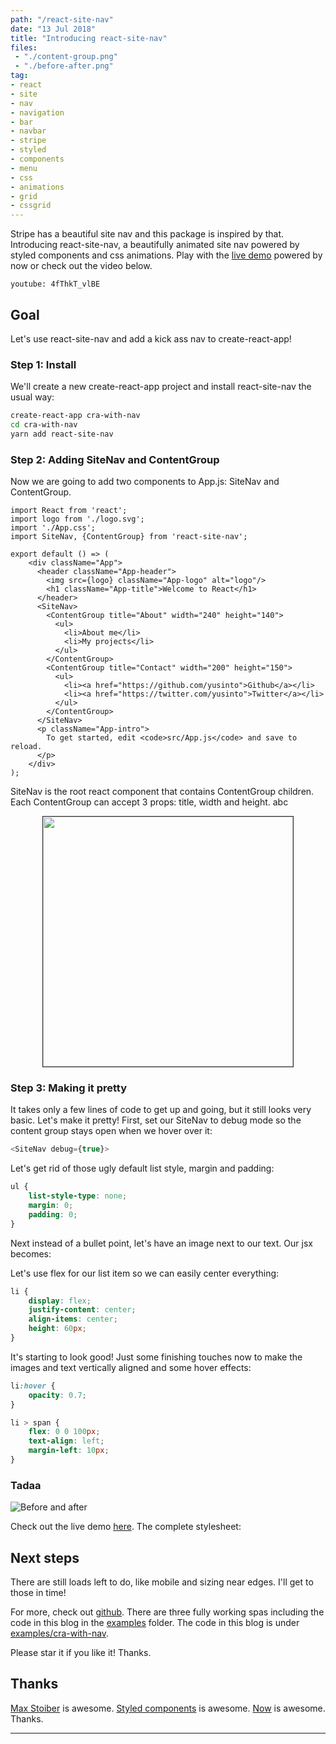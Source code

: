 ```yaml
---
path: "/react-site-nav"
date: "13 Jul 2018"
title: "Introducing react-site-nav"
files: 
 - "./content-group.png"
 - "./before-after.png"
tag:
- react
- site
- nav
- navigation
- bar
- navbar
- stripe
- styled
- components
- menu
- css
- animations
- grid
- cssgrid
---
```


Stripe has a beautiful site nav and this package is inspired by that.
Introducing react-site-nav, a beautifully animated site nav powered by styled components
and css animations. Play with the [live demo](https://now-evztwufdfm.now.sh) powered by now
or check out the video below.

`youtube: 4fThkT_vlBE`

## Goal
Let's use react-site-nav and add a kick ass nav to create-react-app!

### Step 1: Install

We'll create a new create-react-app project and install react-site-nav the usual way:

```sh
create-react-app cra-with-nav
cd cra-with-nav
yarn add react-site-nav
```

### Step 2: Adding SiteNav and ContentGroup

Now we are going to add two components to App.js: SiteNav and ContentGroup.

```js{4,12-25}
import React from 'react';
import logo from './logo.svg';
import './App.css';
import SiteNav, {ContentGroup} from 'react-site-nav';

export default () => (
    <div className="App">
      <header className="App-header">
        <img src={logo} className="App-logo" alt="logo"/>
        <h1 className="App-title">Welcome to React</h1>
      </header>
      <SiteNav>
        <ContentGroup title="About" width="240" height="140">
          <ul>
            <li>About me</li>
            <li>My projects</li>
          </ul>
        </ContentGroup>
        <ContentGroup title="Contact" width="200" height="150">
          <ul>
            <li><a href="https://github.com/yusinto">Github</a></li>
            <li><a href="https://twitter.com/yusinto">Twitter</a></li>
          </ul>
        </ContentGroup>
      </SiteNav>
      <p className="App-intro">
        To get started, edit <code>src/App.js</code> and save to reload.
      </p>
    </div>
);
```

SiteNav is the root react component that contains ContentGroup children.
Each ContentGroup can accept 3 props: title, width and height.
abc
<p align="center">
<img src="/static/content-group-396901a1a29375028ed6be56abf069b0.png" width="400" style="border: 1px solid #2d2d2d"/>
</p>


### Step 3: Making it pretty

It takes only a few lines of code to get up and going, but it still looks very basic.
Let's make it pretty! First, set our SiteNav to debug mode so the content group stays open
when we hover over it:

```js
<SiteNav debug={true}>
```

Let's get rid of those ugly default list style, margin and padding:

```css
ul {
    list-style-type: none;
    margin: 0;
    padding: 0;
}
```

Next instead of a bullet point, let's have an image next to our text. Our jsx becomes:

<script src="https://gist.github.com/yusinto/840ecdba5ce0d8f4bf85fa11ae2a4e51.js"></script>

Let's use flex for our list item so we can easily center everything:

```css
li {
    display: flex;
    justify-content: center;
    align-items: center;
    height: 60px;
}
```

It's starting to look good! Just some finishing touches now to make the images and text vertically
aligned and some hover effects:

```css
li:hover {
    opacity: 0.7;
}

li > span {
    flex: 0 0 100px;
    text-align: left;
    margin-left: 10px;
}
```

### Tadaa
![Before and after](/static/before-after-ce4e99e70fefa6289df75704480ee784.png)

Check out the live demo [here](https://build-licattzisr.now.sh/). The complete stylesheet:

<script src="https://gist.github.com/yusinto/9a04ad983ff2b03a140683d45ef9405b.js"></script>

## Next steps
There are still loads left to do, like mobile and sizing near edges. I'll get to those in time!

For more, check out [github](https://github.com/yusinto/react-site-nav). There are three fully
working spas including the code in this blog in the [examples](https://github.com/yusinto/react-site-nav/tree/master/examples)
folder. The code in this blog is under [examples/cra-with-nav](https://github.com/yusinto/react-site-nav/tree/master/examples/cra-with-nav).

Please star it if you like it! Thanks.

## Thanks
[Max Stoiber](https://mxstbr.com/) is awesome.
[Styled components](https://www.styled-components.com/) is awesome.
[Now](https://zeit.co/now) is awesome. Thanks.

---------------------------------------------------------------------------------------
